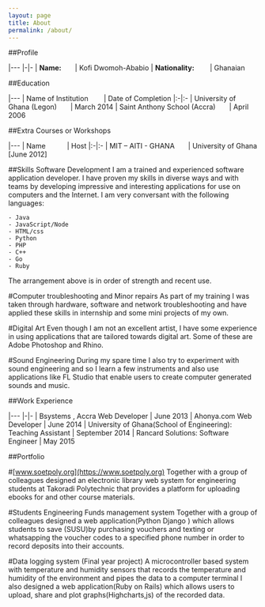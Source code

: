 ```yaml
---
layout: page
title: About
permalink: /about/
---
```


##Profile

|---
|-|-
| **Name:** &nbsp;&nbsp;&nbsp;&nbsp;&nbsp;&nbsp;| Kofi Dwomoh-Ababio
| **Nationality:** &nbsp;&nbsp;&nbsp;&nbsp;&nbsp;&nbsp; | Ghanaian

##Education

|---
| Name of Institution &nbsp;&nbsp;&nbsp;&nbsp;&nbsp;&nbsp; | Date of Completion
|:-|:-
| University of Ghana (Legon) &nbsp;&nbsp;&nbsp;&nbsp;&nbsp;&nbsp;| March 2014
| Saint Anthony School (Accra) &nbsp;&nbsp;&nbsp;&nbsp;&nbsp;&nbsp;| April 2006
					
				
				
			

##Extra Courses or Workshops

|---
| Name &nbsp;&nbsp;&nbsp;&nbsp;&nbsp;&nbsp; &nbsp;&nbsp;&nbsp;| Host
|:-|:-
| MIT – AITI - GHANA &nbsp;&nbsp;&nbsp;&nbsp;&nbsp;&nbsp;| University of Ghana [June 2012]


##Skills
Software Development
I am a trained and experienced software application developer. I have proven my skills in diverse ways and with teams by developing impressive and interesting applications for use on computers and the Internet. I am very conversant with the following languages:

	- Java
	- JavaScript/Node
	- HTML/css
	- Python
	- PHP
	- C++
	- Go
	- Ruby

The arrangement above is in order of strength and recent use.

#Computer troubleshooting and Minor repairs
As part of my training I was taken through hardware, software and network troubleshooting and have applied these skills in internship and some mini projects of my own.

#Digital Art
Even though I am not an excellent artist, I have some experience in using applications that are tailored towards digital art. Some of these are Adobe Photoshop and Rhino.

#Sound Engineering
During my spare time I also try to experiment with sound engineering and so I learn a few instruments and also use applications like FL Studio that enable users to create computer generated sounds and music.

##Work Experience

|---
|-|-
| Bsystems ,  Accra Web Developer | June 2013
| Ahonya.com Web Developer | June 2014
| University of Ghana(School of  Engineering): Teaching Assistant | September 2014
| Rancard Solutions: Software Engineer | May 2015

##Portfolio

#[www.soetpoly.org](https://www.soetpoly.org)
Together with a group of colleagues  designed an electronic library web system for engineering students at Takoradi Polytechnic that provides a platform for uploading ebooks for and other course materials.

#Students Engineering Funds management system
Together with a group of colleagues  designed a  web application(Python Django ) which allows students to save (SUSU)by purchasing vouchers and texting or whatsapping the voucher codes to a specified phone number in order to record deposits into their accounts.

#Data logging system (Final year project)
A microcontroller based system with temperature and humidity sensors that records the temperature and humidity of the environment  and pipes the data to a computer terminal
I also designed a web application(Ruby on Rails) which allows users to upload, share and plot graphs(Highcharts,js) of the recorded data.
                           

